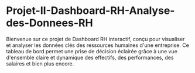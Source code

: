 # Projet-II-Dashboard-RH-Analyse-des-Donnees-RH
Bienvenue sur ce projet de Dashboard RH interactif, conçu pour visualiser et analyser les données clés des ressources humaines d'une entreprise. Ce tableau de bord permet une prise de décision éclairée grâce à une vue d'ensemble claire et dynamique des effectifs, des performances, des salaires et bien plus encore.
